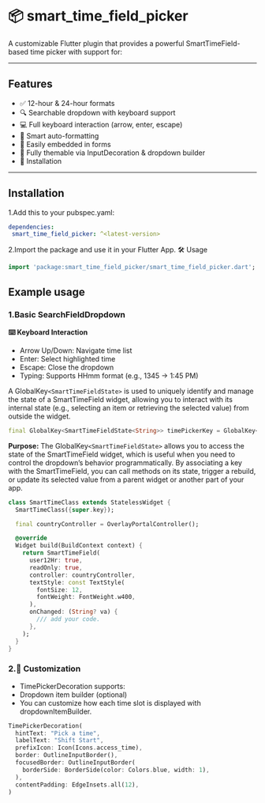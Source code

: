 # 📦 smart_time_field_picker
A customizable Flutter plugin that provides a powerful SmartTimeField-based 
time picker with support for:

----

## Features
- ✅ 12-hour & 24-hour formats
- 🔍 Searchable dropdown with keyboard support
- 💻 Full keyboard interaction (arrow, enter, escape)
- 🧠 Smart auto-formatting
- 🎯 Easily embedded in forms
- 🎨 Fully themable via InputDecoration & dropdown builder
- 🚀 Installation

---

## Installation
1.Add this to your pubspec.yaml:

```yaml
dependencies:
 smart_time_field_picker: ^<latest-version>
```

2.Import the package and use it in your Flutter App. 🛠️ Usage

```dart
import 'package:smart_time_field_picker/smart_time_field_picker.dart';
```

## Example usage
### **1.Basic SearchFieldDropdown**

**⌨️ Keyboard Interaction**
- Arrow Up/Down: Navigate time list 
- Enter: Select highlighted time 
- Escape: Close the dropdown 
- Typing: Supports HHmm format (e.g., 1345 → 1:45 PM)

A GlobalKey`<SmartTimeFieldState>` is used to uniquely identify and manage the state of a SmartTimeField
widget, allowing you to interact with its internal state (e.g., selecting an item or retrieving the selected value)
from outside the widget.

```dart
final GlobalKey<SmartTimeFieldState<String>> timePickerKey = GlobalKey<SmartTimeFieldState<String>>();
```

**Purpose:**
The GlobalKey`<SmartTimeFieldState>` allows you to access the state of the SmartTimeField widget,
which is useful when you need to control the dropdown’s behavior programmatically. By associating a key
with the SmartTimeField, you can call methods on its state, trigger a rebuild, or update its selected
value from a parent widget or another part of your app.



```dart
class SmartTimeClass extends StatelessWidget {
  SmartTimeClass({super.key});

  final countryController = OverlayPortalController();

  @override
  Widget build(BuildContext context) {
    return SmartTimeField(
      user12Hr: true,
      readOnly: true,
      controller: countryController,
      textStyle: const TextStyle(
        fontSize: 12,
        fontWeight: FontWeight.w400,
      ),
      onChanged: (String? va) {
        /// add your code.
      },
    );
  }
}
```

### **2.🔧 Customization**
- TimePickerDecoration supports:
- Dropdown item builder (optional)
- You can customize how each time slot is displayed with dropdownItemBuilder.

```dart
TimePickerDecoration(
  hintText: "Pick a time",
  labelText: "Shift Start",
  prefixIcon: Icon(Icons.access_time),
  border: OutlineInputBorder(),
  focusedBorder: OutlineInputBorder(
    borderSide: BorderSide(color: Colors.blue, width: 1),
  ),
  contentPadding: EdgeInsets.all(12),
)
```
